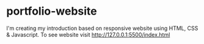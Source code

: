 # portfolio-website
I'm creating my introduction based on responsive website using HTML, CSS & Javascript. To see website visit http://127.0.0.1:5500/index.html 
